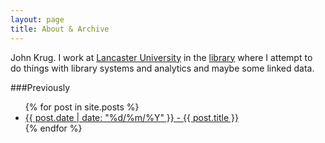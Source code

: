 ```yaml
---
layout: page
title: About & Archive
---
```


John Krug. I work at [Lancaster University](http://www.lancaster.ac.uk)
in the [library](http://lancaster.ac.uk/library) where I attempt to do
things with library systems and analytics and maybe some linked data.

###Previously
<ul>
  {% for post in site.posts %}
    <li>
      <a href="{{ post.url }}">{{ post.date | date: "%d/%m/%Y" }} - {{ post.title }}</a>
    </li>
  {% endfor %}
</ul>


